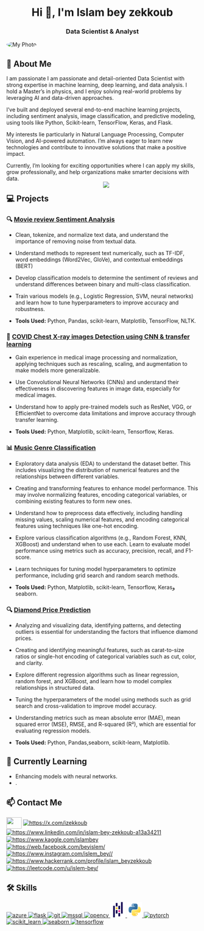 <h1 align="center">Hi 👋, I'm Islam bey zekkoub </h1>
<h3 align="center"> Data Scientist & Analyst </h3>
<img src="images/profile.JPG" alt="My Photo" style="width:200px; border-radius:50%;">

## 👋 About Me
I am passionate
I am passionate and detail-oriented Data Scientist with strong expertise in machine learning, deep learning, and data analysis. I hold a Master’s in physics, and I enjoy solving real-world problems by leveraging AI and data-driven approaches.

I’ve built and deployed several end-to-end machine learning projects, including sentiment analysis, image classification, and predictive modeling, using tools like Python, Scikit-learn, TensorFlow, Keras, and Flask.

My interests lie particularly in Natural Language Processing, Computer Vision, and AI-powered automation. I’m always eager to learn new technologies and contribute to innovative solutions that make a positive impact.

Currently, I’m looking for exciting opportunities where I can apply my skills, grow professionally, and help organizations make smarter decisions with data.
<br>
<img align="right" src="https://user-images.githubusercontent.com/63050133/156676671-d5b2e362-97d4-4404-9447-dd71ddfea82f.gif" width = 250px/>

## 💻 Projects
### 🔍 [Movie review Sentiment Analysis](https://github.com/islam-bey-zekkoub/Movie-review-Sentiment-Analysis)
-	Clean, tokenize, and normalize text data, and understand the importance of removing noise from textual data.
-	Understand methods to represent text numerically, such as TF-IDF, word embeddings (Word2Vec, GloVe), and contextual embeddings (BERT)
-	Develop classification models to determine the sentiment of reviews and understand differences between binary and multi-class classification.
-	Train various models (e.g., Logistic Regression, SVM, neural networks) and learn how to tune hyperparameters to improve accuracy and robustness.

- **Tools Used:** Python, Pandas, scikit-learn, Matplotlib, TensorFlow, NLTK.

### 🤖 [COVID Chest X-ray images Detection using CNN & transfer learning](https://github.com/islam-bey-zekkoub/COVID-Chest-X-ray-images-Detection-using-CNN-transfer-learning)
- Gain experience in medical image processing and normalization, applying techniques such as rescaling, scaling, and augmentation to make models more generalizable. 
-	Use Convolutional Neural Networks (CNNs) and understand their effectiveness in discovering features in image data, especially for medical images.
-	Understand how to apply pre-trained models such as ResNet, VGG, or EfficientNet to overcome data limitations and improve accuracy through transfer learning.

- **Tools Used:** Python, Matplotlib, scikit-learn, Tensorflow, Keras.

### 📊 [Music Genre Classification](https://github.com/islam-bey-zekkoub/Music-Genre-Classification)
- Exploratory data analysis (EDA) to understand the dataset better. This includes visualizing the distribution of numerical features and the relationships between different variables.
-	Creating and transforming features to enhance model performance. This may involve normalizing features, encoding categorical variables, or combining existing features to form new ones.
-	Understand how to preprocess data effectively, including handling missing values, scaling numerical features, and encoding categorical features using techniques like one-hot encoding.
-	Explore various classification algorithms (e.g., Random Forest, KNN, XGBoost) and understand when to use each. Learn to evaluate model performance using metrics such as accuracy, precision, recall, and F1-score.
-	Learn techniques for tuning model hyperparameters to optimize performance, including grid search and random search methods.

- **Tools Used:** Python, Matplotlib, scikit-learn, Tensorflow, Kerasو seaborn.
### 🔍 [Diamond Price Prediction](https://github.com/islam-bey-zekkoub/Diamond-Price-Prediction/tree/master)
- Analyzing and visualizing data, identifying patterns, and detecting outliers is essential for understanding the factors that influence diamond prices.
-	Creating and identifying meaningful features, such as carat-to-size ratios or single-hot encoding of categorical variables such as cut, color, and clarity.
-	Explore different regression algorithms such as linear regression, random forest, and XGBoost, and learn how to model complex relationships in structured data.
-	Tuning the hyperparameters of the model using methods such as grid search and cross-validation to improve model accuracy.
-	Understanding metrics such as mean absolute error (MAE), mean squared error (MSE), RMSE, and R-squared (R²), which are essential for evaluating regression models.

- **Tools Used:** Python, Pandas,seaborn, scikit-learn, Matplotlib.

## 🌱 Currently Learning
- Enhancing models with neural networks.
- .
  
## 📫 Contact Me
<p align="left">
<a href = "mailto: islam.beyzekkoub@gmail.com"><img align="center" src="https://seeklogo.com/images/G/gmail-new-2020-logo-32DBE11BB4-seeklogo.com.png" height="30" width="40" /></a>
<a href="https://x.com/izekkoub" target="blank"><img align="center" src="https://raw.githubusercontent.com/rahuldkjain/github-profile-readme-generator/master/src/images/icons/Social/twitter.svg" alt="https://x.com/izekkoub" height="30" width="40" /></a>
<a href="https://www.linkedin.com/in/islam-bey-zekkoub-a13a34211" target="blank"><img align="center" src="https://raw.githubusercontent.com/rahuldkjain/github-profile-readme-generator/master/src/images/icons/Social/linked-in-alt.svg" alt="https://www.linkedin.com/in/islam-bey-zekkoub-a13a34211" height="30" width="40" /></a>
<a href="https://www.kaggle.com/islambey" target="blank"><img align="center" src="https://raw.githubusercontent.com/rahuldkjain/github-profile-readme-generator/master/src/images/icons/Social/kaggle.svg" alt="https://www.kaggle.com/islambey" height="30" width="40" /></a>
<a href="https://web.facebook.com/beyislem/" target="blank"><img align="center" src="https://raw.githubusercontent.com/rahuldkjain/github-profile-readme-generator/master/src/images/icons/Social/facebook.svg" alt="https://web.facebook.com/beyislem/" height="30" width="40" /></a>
<a href="https://www.instagram.com/islem_bey//" target="blank"><img align="center" src="https://raw.githubusercontent.com/rahuldkjain/github-profile-readme-generator/master/src/images/icons/Social/instagram.svg" alt="https://www.instagram.com/islem_bey//" height="30" width="40" /></a>
<a href="https://www.hackerrank.com/profile/islam_beyzekkoub" target="blank"><img align="center" src="https://raw.githubusercontent.com/rahuldkjain/github-profile-readme-generator/master/src/images/icons/Social/hackerrank.svg" alt="https://www.hackerrank.com/profile/islam_beyzekkoub" height="30" width="40" /></a>
<a href="https://leetcode.com/u/islem-bey/" target="blank"><img align="center" src="https://raw.githubusercontent.com/rahuldkjain/github-profile-readme-generator/master/src/images/icons/Social/leet-code.svg" alt="https://leetcode.com/u/islem-bey/" height="30" width="40" /></a>
</p>

## 🛠️ Skills
<p align="left"> <a href="https://azure.microsoft.com/en-in/" target="_blank" rel="noreferrer"> <img src="https://www.vectorlogo.zone/logos/microsoft_azure/microsoft_azure-icon.svg" alt="azure" width="40" height="40"/> </a> <a href="https://flask.palletsprojects.com/" target="_blank" rel="noreferrer"> <img src="https://www.vectorlogo.zone/logos/pocoo_flask/pocoo_flask-icon.svg" alt="flask" width="40" height="40"/> </a> <a href="https://git-scm.com/" target="_blank" rel="noreferrer"> <img src="https://www.vectorlogo.zone/logos/git-scm/git-scm-icon.svg" alt="git" width="40" height="40"/> </a> <a href="https://www.microsoft.com/en-us/sql-server" target="_blank" rel="noreferrer"> <img src="https://www.svgrepo.com/show/303229/microsoft-sql-server-logo.svg" alt="mssql" width="40" height="40"/> </a> <a href="https://opencv.org/" target="_blank" rel="noreferrer"> <img src="https://www.vectorlogo.zone/logos/opencv/opencv-icon.svg" alt="opencv" width="40" height="40"/> </a> <a href="https://pandas.pydata.org/" target="_blank" rel="noreferrer"> <img src="https://raw.githubusercontent.com/devicons/devicon/2ae2a900d2f041da66e950e4d48052658d850630/icons/pandas/pandas-original.svg" alt="pandas" width="40" height="40"/> </a> <a href="https://www.python.org" target="_blank" rel="noreferrer"> <img src="https://raw.githubusercontent.com/devicons/devicon/master/icons/python/python-original.svg" alt="python" width="40" height="40"/> </a> <a href="https://pytorch.org/" target="_blank" rel="noreferrer"> <img src="https://www.vectorlogo.zone/logos/pytorch/pytorch-icon.svg" alt="pytorch" width="40" height="40"/> </a> <a href="https://scikit-learn.org/" target="_blank" rel="noreferrer"> <img src="https://upload.wikimedia.org/wikipedia/commons/0/05/Scikit_learn_logo_small.svg" alt="scikit_learn" width="40" height="40"/> </a> <a href="https://seaborn.pydata.org/" target="_blank" rel="noreferrer"> <img src="https://seaborn.pydata.org/_images/logo-mark-lightbg.svg" alt="seaborn" width="40" height="40"/> </a> <a href="https://www.tensorflow.org" target="_blank" rel="noreferrer"> <img src="https://www.vectorlogo.zone/logos/tensorflow/tensorflow-icon.svg" alt="tensorflow" width="40" height="40"/> </a> </p>
